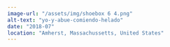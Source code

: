 ```yaml
---
image-url: "/assets/img/shoebox 6 4.png"
alt-text: "yo-y-abue-comiendo-helado"
date: "2018-07"
location: "Amherst, Massachussetts, United States"
---
```


